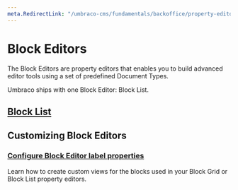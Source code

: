 ```yaml
---
meta.RedirectLink: "/umbraco-cms/fundamentals/backoffice/property-editors/built-in-umbraco-property-editors/block-editor"
---
```


# Block Editors

The Block Editors are property editors that enables you to build advanced editor tools using a set of predefined Document Types.

Umbraco ships with one Block Editor: Block List.

## [Block List](Block-List-Editor/)

## Customizing Block Editors

### [Configure Block Editor label properties](label-property-configuration.md)

Learn how to create custom views for the blocks used in your Block Grid or Block List property editors.
